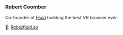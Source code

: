 ### Robert Coomber 

Co-founder of [Fluid](fluid.so) building the best VR browser ever.

📧: Rob@fluid.so
